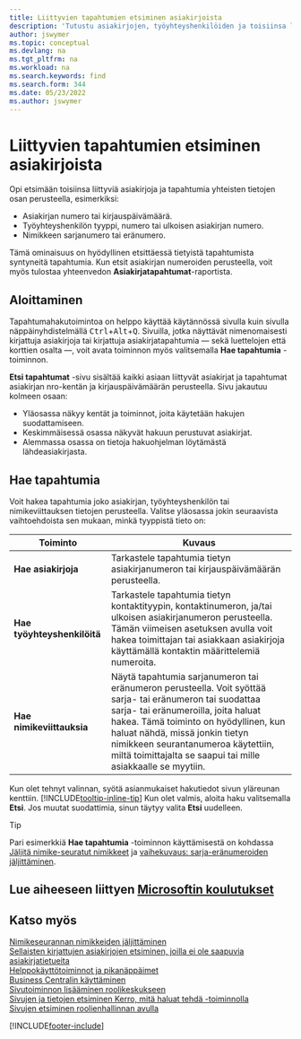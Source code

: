 ```yaml
---
title: Liittyvien tapahtumien etsiminen asiakirjoista
description: 'Tutustu asiakirjojen, työyhteyshenkilöiden ja toisiinsa liittyvien nimiketapahtumien etsimiseen.'
author: jswymer
ms.topic: conceptual
ms.devlang: na
ms.tgt_pltfrm: na
ms.workload: na
ms.search.keywords: find
ms.search.form: 344
ms.date: 05/23/2022
ms.author: jswymer
---
```

# <a name="finding-related-entries-for-documents" />Liittyvien tapahtumien etsiminen asiakirjoista

Opi etsimään toisiinsa liittyviä asiakirjoja ja tapahtumia yhteisten tietojen osan perusteella, esimerkiksi:

- Asiakirjan numero tai kirjauspäivämäärä.
- Työyhteyshenkilön tyyppi, numero tai ulkoisen asiakirjan numero.
- Nimikkeen sarjanumero tai eränumero.

Tämä ominaisuus on hyödyllinen etsittäessä tietyistä tapahtumista syntyneitä tapahtumia. Kun etsit asiakirjan numeroiden perusteella, voit myös tulostaa yhteenvedon **Asiakirjatapahtumat**-raportista.

## <a name="get-started" />Aloittaminen

Tapahtumahakutoimintoa on helppo käyttää käytännössä sivulla kuin sivulla näppäinyhdistelmällä <kbd>Ctrl</kbd>+<kbd>Alt</kbd>+<kbd>Q</kbd>. Sivuilla, jotka näyttävät nimenomaisesti kirjattuja asiakirjoja tai kirjattuja asiakirjatapahtumia &mdash; sekä luettelojen että korttien osalta &mdash;, voit avata toiminnon myös valitsemalla **Hae tapahtumia** -toiminnon.

**Etsi tapahtumat** -sivu sisältää kaikki asiaan liittyvät asiakirjat ja tapahtumat asiakirjan nro-kentän ja kirjauspäivämäärän perusteella. Sivu jakautuu kolmeen osaan:

- Yläosassa näkyy kentät ja toiminnot, joita käytetään hakujen suodattamiseen.
- Keskimmäisessä osassa näkyvät hakuun perustuvat asiakirjat.
- Alemmassa osassa on tietoja hakuohjelman löytämästä lähdeasiakirjasta.

## <a name="search-for-entries" />Hae tapahtumia

Voit hakea tapahtumia joko asiakirjan, työyhteyshenkilön tai nimikeviittauksen tietojen perusteella. Valitse yläosassa jokin seuraavista vaihtoehdoista sen mukaan, minkä tyyppistä tieto on:

|Toiminto|Kuvaus|
|------|-----------|
| **Hae asiakirjoja** | Tarkastele tapahtumia tietyn asiakirjanumeron tai kirjauspäivämäärän perusteella. |
| **Hae työyhteyshenkilöitä** | Tarkastele tapahtumia tietyn kontaktityypin, kontaktinumeron, ja/tai ulkoisen asiakirjanumeron perusteella. Tämän viimeisen asetuksen avulla voit hakea toimittajan tai asiakkaan asiakirjoja käyttämällä kontaktin määrittelemiä numeroita. |
| **Hae nimikeviittauksia** | Näytä tapahtumia sarjanumeron tai eränumeron perusteella. Voit syöttää sarja- tai eränumeron tai suodattaa sarja- tai eränumeroilla, joita haluat hakea. Tämä toiminto on hyödyllinen, kun haluat nähdä, missä jonkin tietyn nimikkeen seurantanumeroa käytettiin, miltä toimittajalta se saapui tai mille asiakkaalle se myytiin. |

Kun olet tehnyt valinnan, syötä asianmukaiset hakutiedot sivun yläreunan kenttiin. [!INCLUDE[tooltip-inline-tip](includes/tooltip-inline-tip_md.md)] Kun olet valmis, aloita haku valitsemalla **Etsi**. Jos muutat suodattimia, sinun täytyy valita **Etsi** uudelleen.

> [!TIP]
> Pari esimerkkiä **Hae tapahtumia** -toiminnon käyttämisestä on kohdassa [Jäljitä nimike-seuratut nimikkeet](inventory-how-to-trace-item-tracked-items.md) ja [vaihekuvaus: sarja-eränumeroiden jäljittäminen](walkthrough-tracing-serial-lot-numbers.md).

## <a name="see-related-microsoft-training" />Lue aiheeseen liittyen [Microsoftin koulutukset](/training/modules/user-interface-dynamics-365-business-central/index)

## <a name="see-also" />Katso myös

[Nimikeseurannan nimikkeiden jäljittäminen](inventory-how-to-trace-item-tracked-items.md)  
[Sellaisten kirjattujen asiakirjojen etsiminen, joilla ei ole saapuvia asiakirjatietueita](across-how-find-posted-documents-without-income-document-records.md)  
[Helppokäyttötoiminnot ja pikanäppäimet](ui-accessibility.md)  
[Business Centralin käyttäminen](ui-work-product.md)  
[Sivutoiminnon lisääminen roolikeskukseen](ui-bookmarks.md)  
[Sivujen ja tietojen etsiminen Kerro, mitä haluat tehdä -toiminnolla](ui-search.md)  
[Sivujen etsiminen roolienhallinnan avulla](ui-role-explorer.md)  

[!INCLUDE[footer-include](includes/footer-banner.md)]
